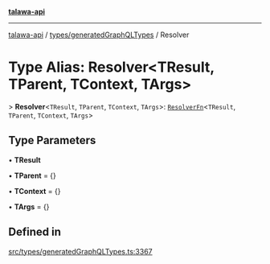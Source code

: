 [**talawa-api**](../../../README.md)

***

[talawa-api](../../../modules.md) / [types/generatedGraphQLTypes](../README.md) / Resolver

# Type Alias: Resolver\<TResult, TParent, TContext, TArgs\>

\> **Resolver**\<`TResult`, `TParent`, `TContext`, `TArgs`\>: [`ResolverFn`](ResolverFn.md)\<`TResult`, `TParent`, `TContext`, `TArgs`\>

## Type Parameters

• **TResult**

• **TParent** = \{\}

• **TContext** = \{\}

• **TArgs** = \{\}

## Defined in

[src/types/generatedGraphQLTypes.ts:3367](https://github.com/PalisadoesFoundation/talawa-api/blob/6bd0fecc1032af2aa70d925c85724d9fec2350f9/src/types/generatedGraphQLTypes.ts#L3367)
